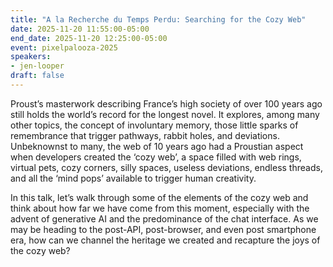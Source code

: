 ```yaml
---
title: "A la Recherche du Temps Perdu: Searching for the Cozy Web"
date: 2025-11-20 11:55:00-05:00
end_date: 2025-11-20 12:25:00-05:00
event: pixelpalooza-2025
speakers:
- jen-looper
draft: false
---
```


Proust’s masterwork describing France’s high society of over 100 years ago still holds the world’s record for the longest novel. It explores, among many other topics, the concept of involuntary memory, those little sparks of remembrance that trigger pathways, rabbit holes, and deviations. Unbeknownst to many, the web of 10 years ago had a Proustian aspect when developers created the ‘cozy web’, a space filled with web rings, virtual pets, cozy corners, silly spaces, useless deviations, endless threads, and all the ‘mind pops’ available to trigger human creativity.

In this talk, let’s walk through some of the elements of the cozy web and think about how far we have come from this moment, especially with the advent of generative AI and the predominance of the chat interface. As we may be heading to the post-API, post-browser, and even post smartphone era, how can we channel the heritage we created and recapture the joys of the cozy web?
